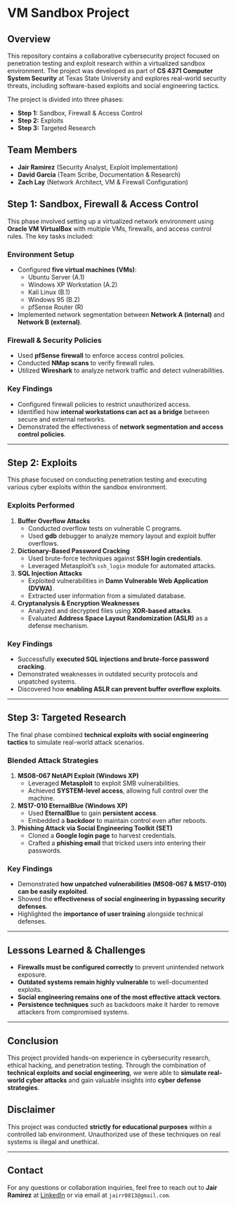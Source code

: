 # VM Sandbox Project

## Overview
This repository contains a collaborative cybersecurity project focused on penetration testing and exploit research within a virtualized sandbox environment. The project was developed as part of **CS 4371 Computer System Security** at Texas State University and explores real-world security threats, including software-based exploits and social engineering tactics. 

The project is divided into three phases:
- **Step 1:** Sandbox, Firewall & Access Control
- **Step 2:** Exploits
- **Step 3:** Targeted Research

## Team Members
- **Jair Ramirez** (Security Analyst, Exploit Implementation)
- **David Garcia** (Team Scribe, Documentation & Research)
- **Zach Lay** (Network Architect, VM & Firewall Configuration)

## Step 1: Sandbox, Firewall & Access Control
This phase involved setting up a virtualized network environment using **Oracle VM VirtualBox** with multiple VMs, firewalls, and access control rules. The key tasks included:

### **Environment Setup**
- Configured **five virtual machines (VMs)**:
  - Ubuntu Server (A.1)
  - Windows XP Workstation (A.2)
  - Kali Linux (B.1)
  - Windows 95 (B.2)
  - pfSense Router (R)
- Implemented network segmentation between **Network A (internal)** and **Network B (external)**.

### **Firewall & Security Policies**
- Used **pfSense firewall** to enforce access control policies.
- Conducted **NMap scans** to verify firewall rules.
- Utilized **Wireshark** to analyze network traffic and detect vulnerabilities.

### **Key Findings**
- Configured firewall policies to restrict unauthorized access.
- Identified how **internal workstations can act as a bridge** between secure and external networks.
- Demonstrated the effectiveness of **network segmentation and access control policies**.

---

## Step 2: Exploits
This phase focused on conducting penetration testing and executing various cyber exploits within the sandbox environment.

### **Exploits Performed**
1. **Buffer Overflow Attacks**
   - Conducted overflow tests on vulnerable C programs.
   - Used **gdb** debugger to analyze memory layout and exploit buffer overflows.
2. **Dictionary-Based Password Cracking**
   - Used brute-force techniques against **SSH login credentials**.
   - Leveraged Metasploit’s `ssh_login` module for automated attacks.
3. **SQL Injection Attacks**
   - Exploited vulnerabilities in **Damn Vulnerable Web Application (DVWA)**.
   - Extracted user information from a simulated database.
4. **Cryptanalysis & Encryption Weaknesses**
   - Analyzed and decrypted files using **XOR-based attacks**.
   - Evaluated **Address Space Layout Randomization (ASLR)** as a defense mechanism.

### **Key Findings**
- Successfully **executed SQL injections and brute-force password cracking**.
- Demonstrated weaknesses in outdated security protocols and unpatched systems.
- Discovered how **enabling ASLR can prevent buffer overflow exploits**.

---

## Step 3: Targeted Research
The final phase combined **technical exploits with social engineering tactics** to simulate real-world attack scenarios.

### **Blended Attack Strategies**
1. **MS08-067 NetAPI Exploit (Windows XP)**
   - Leveraged **Metasploit** to exploit SMB vulnerabilities.
   - Achieved **SYSTEM-level access**, allowing full control over the machine.
2. **MS17-010 EternalBlue (Windows XP)**
   - Used **EternalBlue** to gain **persistent access**.
   - Embedded a **backdoor** to maintain control even after reboots.
3. **Phishing Attack via Social Engineering Toolkit (SET)**
   - Cloned a **Google login page** to harvest credentials.
   - Crafted a **phishing email** that tricked users into entering their passwords.

### **Key Findings**
- Demonstrated **how unpatched vulnerabilities (MS08-067 & MS17-010) can be easily exploited**.
- Showed the **effectiveness of social engineering in bypassing security defenses**.
- Highlighted the **importance of user training** alongside technical defenses.

---

## Lessons Learned & Challenges
- **Firewalls must be configured correctly** to prevent unintended network exposure.
- **Outdated systems remain highly vulnerable** to well-documented exploits.
- **Social engineering remains one of the most effective attack vectors**.
- **Persistence techniques** such as backdoors make it harder to remove attackers from compromised systems.

---

## Conclusion
This project provided hands-on experience in cybersecurity research, ethical hacking, and penetration testing. Through the combination of **technical exploits and social engineering**, we were able to **simulate real-world cyber attacks** and gain valuable insights into **cyber defense strategies**.

## Disclaimer
This project was conducted **strictly for educational purposes** within a controlled lab environment. Unauthorized use of these techniques on real systems is illegal and unethical.

---

## Contact
For any questions or collaboration inquiries, feel free to reach out to **Jair Ramirez** at [LinkedIn](https://www.linkedin.com/in/jair-ramirez-) or via email at `jairr0813@gmail.com`.
